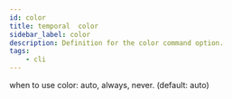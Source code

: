 ```yaml
---
id: color
title: temporal  color
sidebar_label: color
description: Definition for the color command option.
tags:
	- cli
---
```


 when to use color: auto, always, never. (default: auto)
